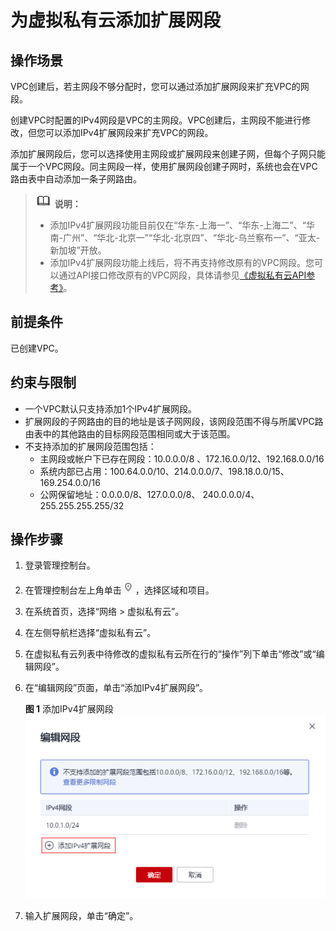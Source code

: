 # 为虚拟私有云添加扩展网段<a name="vpc_vpc_0007"></a>

## 操作场景<a name="zh-cn_topic_0286956167_section15874124165815"></a>

VPC创建后，若主网段不够分配时，您可以通过添加扩展网段来扩充VPC的网段。

创建VPC时配置的IPv4网段是VPC的主网段。VPC创建后，主网段不能进行修改，但您可以添加IPv4扩展网段来扩充VPC的网段。

添加扩展网段后，您可以选择使用主网段或扩展网段来创建子网，但每个子网只能属于一个VPC网段。同主网段一样，使用扩展网段创建子网时，系统也会在VPC路由表中自动添加一条子网路由。

>![](public_sys-resources/icon-note.gif) **说明：** 
>-   添加IPv4扩展网段功能目前仅在“华东-上海一”、“华东-上海二”、“华南-广州”、“华北-北京一”“华北-北京四”、“华北-乌兰察布一”、“亚太-新加坡”开放。
>-   添加IPv4扩展网段功能上线后，将不再支持修改原有的VPC网段。您可以通过API接口修改原有的VPC网段，具体请参见[《虚拟私有云API参考》](https://support.huaweicloud.com/api-vpc/vpc_api01_0004.html)。

## 前提条件<a name="zh-cn_topic_0286956167_section1459232459"></a>

已创建VPC。

## 约束与限制<a name="zh-cn_topic_0286956167_section5667204411244"></a>

-   一个VPC默认只支持添加1个IPv4扩展网段。
-   扩展网段的子网路由的目的地址是该子网网段，该网段范围不得与所属VPC路由表中的其他路由的目标网段范围相同或大于该范围。
-   不支持添加的扩展网段范围包括：
    -   主网段或帐户下已存在网段：10.0.0.0/8 、172.16.0.0/12、192.168.0.0/16
    -   系统内部已占用：100.64.0.0/10、214.0.0.0/7、198.18.0.0/15、169.254.0.0/16
    -   公网保留地址：0.0.0.0/8、127.0.0.0/8、 240.0.0.0/4、255.255.255.255/32


## 操作步骤<a name="zh-cn_topic_0286956167_section2390192084013"></a>

1.  登录管理控制台。

1.  在管理控制台左上角单击![](figures/icon-region-0.png)，选择区域和项目。
2.  在系统首页，选择“网络 \> 虚拟私有云”。
3.  在左侧导航栏选择“虚拟私有云”。
4.  在虚拟私有云列表中待修改的虚拟私有云所在行的“操作”列下单击“修改”或“编辑网段”。
5.  在“编辑网段”页面，单击“添加IPv4扩展网段”。

    **图 1**  添加IPv4扩展网段<a name="zh-cn_topic_0286956167_fig696313313478"></a>  
    ![](figures/添加IPv4扩展网段.png "添加IPv4扩展网段")

6.  输入扩展网段，单击“确定”。

